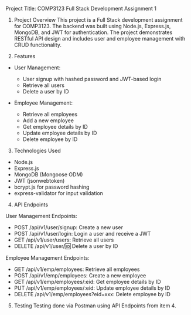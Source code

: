 Project Title: COMP3123 Full Stack Development Assignment 1

1. Project Overview
   This project is a Full Stack development assignment for COMP3123. The backend was built using Node.js, Express.js, MongoDB, and JWT for authentication. The project demonstrates RESTful API design and includes user and employee management with CRUD functionality.

2. Features

- User Management:

  - User signup with hashed password and JWT-based login
  - Retrieve all users
  - Delete a user by ID

- Employee Management:
  - Retrieve all employees
  - Add a new employee
  - Get employee details by ID
  - Update employee details by ID
  - Delete employee by ID

3. Technologies Used

- Node.js
- Express.js
- MongoDB (Mongoose ODM)
- JWT (jsonwebtoken)
- bcrypt.js for password hashing
- express-validator for input validation

4. API Endpoints

User Management Endpoints:

- POST /api/v1/user/signup: Create a new user
- POST /api/v1/user/login: Login a user and receive a JWT
- GET /api/v1/user/users: Retrieve all users
- DELETE /api/v1/user/:id: Delete a user by ID

Employee Management Endpoints:

- GET /api/v1/emp/employees: Retrieve all employees
- POST /api/v1/emp/employees: Create a new employee
- GET /api/v1/emp/employees/:eid: Get employee details by ID
- PUT /api/v1/emp/employees/:eid: Update employee details by ID
- DELETE /api/v1/emp/employees?eid=xxx: Delete employee by ID

5. Testing
   Testing done via Postman using API Endpoints from item 4.
